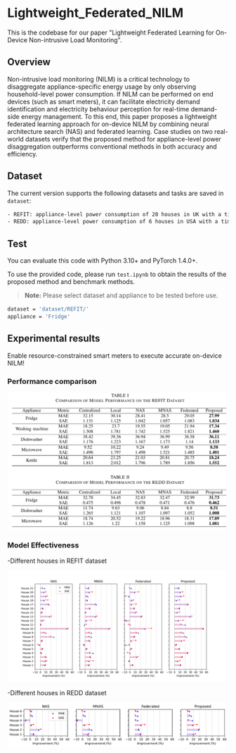 # Lightweight_Federated_NILM

This is the codebase for our paper "Lightweight Federated Learning for On-Device Non-intrusive Load Monitoring".

## Overview

Non-intrusive load monitoring (NILM) is a critical technology to disaggregate appliance-specific energy usage by only observing household-level power consumption. If NILM can be performed on end devices (such as smart meters), it can facilitate electricity demand identification and electricity behaviour perception for real-time demand-side energy management. To this end, this paper proposes a lightweight federated learning approach for on-device NILM by combining neural architecture search (NAS) and federated learning. Case studies on two real-world datasets verify that the proposed method for appliance-level power disaggregation outperforms conventional methods in both accuracy and efficiency.

## Dataset

The current version supports the following datasets and tasks are saved in `dataset`:

```bash
- REFIT: appliance-level power consumption of 20 houses in UK with a time resolution of 8 seconds.
- REDD: appliance-level power consumption of 6 houses in USA with a time resolution of 3 seconds.
```

## Test
You can evaluate this code with Python 3.10+ and PyTorch 1.4.0+.

To use the provided code, please run `test.ipynb` to obtain the results of the proposed method and benchmark methods.

> **Note:** Please select dataset and appliance to be tested before use.

```bash
dataset = 'dataset/REFIT/'
appliance = 'Fridge'
```

## Experimental results

Enable resource-constrained smart meters to execute accurate on-device NILM!

### Performance comparison

![content](figures/performance_comparison.png)

### Model Effectiveness

-Different houses in REFIT dataset

![content](figures/house_comparison_REFIT.png)

-Different houses in REDD dataset

![content](figures/house_comparison_REDD.png)